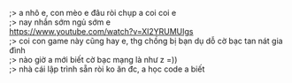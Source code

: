 ;> a nhô e, con mèo e đâu ròi chụp a coi coi e<br>
;> nay nhắn sớm ngủ sớm e<br>
https://www.youtube.com/watch?v=Xl2YRUMUIgs <br>
;> coi con game này cũng hay e, thg chồng bị bạn dụ dỗ cờ bạc tan nát gia đình<br>
;> nào giờ a mới biết cờ bạc mạng là như z =))<br>
;> nhà cái lập trình sẵn ròi ko ăn đc, a học code a biết
